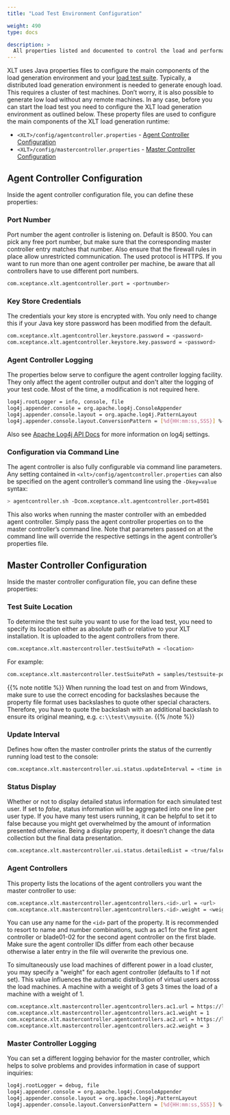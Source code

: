 ```yaml
---
title: "Load Test Environment Configuration"

weight: 490
type: docs

description: >
  All properties listed and documented to control the load and performance test environment.
---
```


XLT uses Java properties files to configure the main components of the load generation environment and your [load test suite](../460-test-suite-configuration/). Typically, a distributed load generation environment is needed to generate enough load. This requires a cluster of test machines. Don’t worry, it is also possible to generate low load without any remote machines. In any case, before you can start the load test you need to configure the XLT load generation environment as outlined below. These property files are used to configure the main components of the XLT load generation runtime:

- `<XLT>/config/agentcontroller.properties` - [Agent Controller Configuration](#agent-controller-configuration)
- `<XLT>/config/mastercontroller.properties` - [Master Controller Configuration](#master-controller-configuration)

## Agent Controller Configuration

Inside the agent controller configuration file, you can define these properties:

### Port Number

Port number the agent controller is listening on. Default is 8500. You can pick any free port number, but make sure that the corresponding master controller entry matches that number. Also ensure that the firewall rules in place allow unrestricted communication. The used protocol is HTTPS. If you want to run more than one agent controller per machine, be aware that all controllers have to use different port numbers.

```bash
com.xceptance.xlt.agentcontroller.port = <portnumber>
```

### Key Store Credentials

The credentials your key store is encrypted with. You only need to change this if your Java key store password has been modified from the default.

```bash
com.xceptance.xlt.agentcontroller.keystore.password = <password>
com.xceptance.xlt.agentcontroller.keystore.key.password = <password>
```

### Agent Controller Logging

The properties below serve to configure the agent controller logging facility. They only affect the agent controller output and don't alter the logging of your test code. Most of the time, a modification is not required here.

```bash
log4j.rootLogger = info, console, file
log4j.appender.console = org.apache.log4j.ConsoleAppender
log4j.appender.console.layout = org.apache.log4j.PatternLayout
log4j.appender.console.layout.ConversionPattern = [%d{HH:mm:ss,SSS}] %-5p [%t] - %m%n
```

Also see [Apache Log4j API Docs](http://logging.apache.org/log4j/1.2/apidocs/index.html) for more information on log4j settings.

### Configuration via Command Line

The agent controller is also fully configurable via command line parameters. Any setting contained in `<xlt>/config/agentcontroller.properties` can also be specified on the agent controller’s command line using the `-Dkey=value` syntax:

```bash
> agentcontroller.sh -Dcom.xceptance.xlt.agentcontroller.port=8501
```

This also works when running the master controller with an embedded agent controller. Simply pass the agent controller properties on to the master controller’s command line. Note that parameters passed on at the command line will override the respective settings in the agent controller’s properties file.

## Master Controller Configuration

Inside the master controller configuration file, you can define these properties:

###  Test Suite Location

To determine the test suite you want to use for the load test, you need to specify its location either as absolute path or relative to your XLT installation. It is uploaded to the agent controllers from there.

```bash
com.xceptance.xlt.mastercontroller.testSuitePath = <location>
```

For example:

```bash
com.xceptance.xlt.mastercontroller.testSuitePath = samples/testsuite-posters
```

{{% note notitle %}}
When running the load test on and from Windows, make sure to use the correct encoding for backslashes because the property file format uses backslashes to quote other special characters. Therefore, you have to quote the backslash with an additional backslash to ensure its original meaning, e.g. `c:\\test\\mysuite`.
{{% /note %}}

### Update Interval

Defines how often the master controller prints the status of the currently running load test to the console:

```bash
com.xceptance.xlt.mastercontroller.ui.status.updateInterval = <time in seconds>
```

### Status Display

Whether or not to display detailed status information for each simulated test user. If set to _false_, status information will be aggregated into one line per user type. If you have many test users running, it can be helpful to set it to false because you might get overwhelmed by the amount of information presented otherwise. Being a display property, it doesn't change the data collection but the final data presentation.

```bash
com.xceptance.xlt.mastercontroller.ui.status.detailedList = <true/false>
```

### Agent Controllers

This property lists the locations of the agent controllers you want the master controller to use:

```bash
com.xceptance.xlt.mastercontroller.agentcontrollers.<id>.url = <url>
com.xceptance.xlt.mastercontroller.agentcontrollers.<id>.weight = <weight>
```

You can use any name for the `<id>` part of the property. It is recommended to resort to name and number combinations, such as ac1 for the first agent controller or blade01-02 for the second agent controller on the first blade. Make sure the agent controller IDs differ from each other because otherwise a later entry in the file will overwrite the previous one.

To simultaneously use load machines of different power in a load cluster, you may specify a "weight" for each agent controller (defaults to 1 if not set). This value influences the automatic distribution of virtual users across the load machines. A machine with a weight of 3 gets 3 times the load of a machine with a weight of 1.

```bash
com.xceptance.xlt.mastercontroller.agentcontrollers.ac1.url = https://localhost:8500
com.xceptance.xlt.mastercontroller.agentcontrollers.ac1.weight = 1
com.xceptance.xlt.mastercontroller.agentcontrollers.ac2.url = https://localhost:8501
com.xceptance.xlt.mastercontroller.agentcontrollers.ac2.weight = 3
```

### Master Controller Logging

You can set a different logging behavior for the master controller, which helps to solve problems and provides information in case of support inquiries:

```bash
log4j.rootLogger = debug, file
log4j.appender.console = org.apache.log4j.ConsoleAppender
log4j.appender.console.layout = org.apache.log4j.PatternLayout
log4j.appender.console.layout.ConversionPattern = [%d{HH:mm:ss,SSS}] %-5p [%t] - %m%n
```